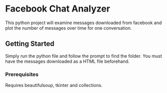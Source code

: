 # Facebook Chat Analyzer

This python project will examine messages downloaded from facebook and plot the number of messages over time for one conversation. 

## Getting Started

Simply run the python file and follow the prompt to find the folder. You must have the messages downloaded as a HTML file beforehand. 

### Prerequisites

Requires beautifulsoup, tkinter and collections. 